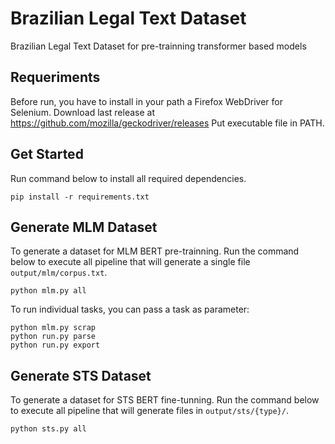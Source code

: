 # Brazilian Legal Text Dataset
Brazilian Legal Text Dataset for pre-trainning transformer based models

## Requeriments
Before run, you have to install in your path a Firefox WebDriver for Selenium.
Download last release at <https://github.com/mozilla/geckodriver/releases>
Put executable file in PATH.

## Get Started
Run command below to install all required dependencies.

```shell
pip install -r requirements.txt
```

## Generate MLM Dataset
To generate a dataset for MLM BERT pre-trainning.
Run the command below to execute all pipeline that will generate a single file `output/mlm/corpus.txt`.

```shell
python mlm.py all
```

To run individual tasks, you can pass a task as parameter:

```shell
python mlm.py scrap
python run.py parse
python run.py export
```

## Generate STS Dataset
To generate a dataset for STS BERT fine-tunning.
Run the command below to execute all pipeline that will generate files in `output/sts/{type}/`.

```shell
python sts.py all
```